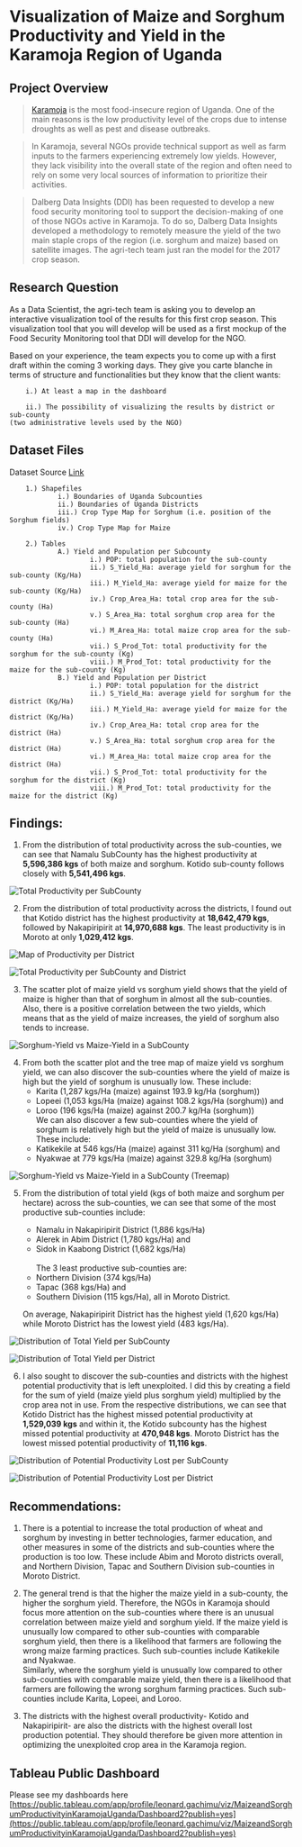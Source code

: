 # Visualization of Maize and Sorghum Productivity and Yield in the Karamoja Region of Uganda
## Project Overview 
>[Karamoja](https://en.wikipedia.org/wiki/Karamoja) is the most food-insecure region of Uganda. One of the main reasons is the low productivity level of the crops due to intense droughts as well as pest and disease outbreaks.

>In Karamoja, several NGOs provide technical support as well as farm inputs to the farmers experiencing extremely low yields. However, they lack visibility into the overall state of the region and often need to rely on some very local sources of information to prioritize their activities.

>Dalberg Data Insights (DDI) has been requested to develop a new food security monitoring tool to support the decision-making of one of those NGOs active in Karamoja.
To do so, Dalberg Data Insights developed a methodology to remotely measure the yield of the two main staple crops of the region (i.e. sorghum and maize) based on satellite images. The agri-tech team just ran the model for the 2017 crop season.

## Research Question
As a Data Scientist, the agri-tech team is asking you to develop an interactive visualization tool of the results for this first crop season. This visualization tool that you will develop will be used as a first mockup of the Food Security Monitoring tool that DDI will develop for the NGO.

Based on your experience, the team expects you to come up with a first draft within the coming 3 working days. They give you carte blanche in terms of structure and functionalities but they know that the client wants:

        i.) At least a map in the dashboard
        
        ii.) The possibility of visualizing the results by district or sub-county 
	(two administrative levels used by the NGO)

## Dataset Files 
Dataset Source [Link](https://archive.org/download/data_20190829/DATA.zip)<br>

        1.) Shapefiles
                i.) Boundaries of Uganda Subcounties
                ii.) Boundaries of Uganda Districts
                iii.) Crop Type Map for Sorghum (i.e. position of the Sorghum fields)
                iv.) Crop Type Map for Maize
        
        2.) Tables
                A.) Yield and Population per Subcounty
                        i.) POP: total population for the sub-county
                        ii.) S_Yield_Ha: average yield for sorghum for the sub-county (Kg/Ha)
                        iii.) M_Yield_Ha: average yield for maize for the sub-county (Kg/Ha)
                        iv.) Crop_Area_Ha: total crop area for the sub-county (Ha)
                        v.) S_Area_Ha: total sorghum crop area for the sub-county (Ha)
                        vi.) M_Area_Ha: total maize crop area for the sub-county (Ha)
                        vii.) S_Prod_Tot: total productivity for the sorghum for the sub-county (Kg)
                        viii.) M_Prod_Tot: total productivity for the maize for the sub-county (Kg)       
                B.) Yield and Population per District
                        i.) POP: total population for the district
                        ii.) S_Yield_Ha: average yield for sorghum for the district (Kg/Ha)
                        iii.) M_Yield_Ha: average yield for maize for the district (Kg/Ha)
                        iv.) Crop_Area_Ha: total crop area for the district (Ha)
                        v.) S_Area_Ha: total sorghum crop area for the district (Ha)
                        vi.) M_Area_Ha: total maize crop area for the district (Ha)
                        vii.) S_Prod_Tot: total productivity for the sorghum for the district (Kg)
                        viii.) M_Prod_Tot: total productivity for the maize for the district (Kg)       
## Findings:
1.	From the distribution of total productivity across the sub-counties, we can see that Namalu SubCounty has the highest productivity at **5,596,386 kgs** of both maize and sorghum. Kotido sub-county follows closely with **5,541,496 kgs**.

![Total Productivity per SubCounty](https://github.com/leogachimu/tableau_visualization/assets/122081776/507195b3-cfcd-4ffd-bb2b-0a444d465037)

2.	From the distribution of total productivity across the districts, I found out that Kotido district has the highest productivity at **18,642,479 kgs**, followed by Nakapiripirit at **14,970,688 kgs**. The least productivity is in Moroto at only **1,029,412 kgs**.

![Map of Productivity per District](https://github.com/leogachimu/tableau_visualization/assets/122081776/ae5b59de-c656-4570-9603-190751187fdc)

![Total Productivity per SubCounty and District](https://github.com/leogachimu/tableau_visualization/assets/122081776/eb511b16-5bfe-4d5e-b109-39e1c13bb401)

3.	The scatter plot of maize yield vs sorghum yield shows that the yield of maize is higher than that of sorghum in almost all the sub-counties. Also, there is a positive correlation between the two yields, which means that as the yield of maize increases, the yield of sorghum also tends to increase.

![Sorghum-Yield vs Maize-Yield in a SubCounty](https://github.com/leogachimu/tableau_visualization/assets/122081776/1db164b1-1e5b-47ed-a581-fcac3ce5031d)

4.	From both the scatter plot and the tree map of maize yield vs sorghum yield, we can also discover the sub-counties where the yield of maize is high but the yield of sorghum is unusually low. These include:
	- Karita (1,287 kgs/Ha (maize) against 193.9 kg/Ha (sorghum))
 	- Lopeei (1,053 kgs/Ha (maize) against 108.2 kgs/Ha (sorghum)) and
  	- Loroo (196 kgs/Ha (maize) against 200.7 kg/Ha (sorghum))<br>
We can also discover a few sub-counties where the yield of sorghum is relatively high but the yield of maize is unusually low. These include:<br>
	- Katikekile at 546 kgs/Ha (maize) against 311 kg/Ha (sorghum) and
 	- Nyakwae at 779 kgs/Ha (maize) against 329.8 kg/Ha (sorghum)

![Sorghum-Yield vs Maize-Yield in a SubCounty (Treemap)](https://github.com/leogachimu/tableau_visualization/assets/122081776/8e690d4f-0e08-4c14-bfd1-5ef97c00ddeb)


5.	From the distribution of total yield (kgs of both maize and sorghum per hectare) across the sub-counties, we can see that some of the most productive sub-counties include:
	- Namalu in Nakapiripirit District (1,886 kgs/Ha)
 	- Alerek in Abim District (1,780 kgs/Ha) and
  	- Sidok in Kaabong District (1,682 kgs/Ha)<br>  
The 3 least productive sub-counties are:<br>
	- Northern Division (374 kgs/Ha)
 	- Tapac (368 kgs/Ha) and
  	- Southern Division (115 kgs/Ha), all in Moroto District.<br>

	On average, Nakapiripirit District has the highest yield (1,620 kgs/Ha) while Moroto District has the lowest yield 	(483 kgs/Ha).

![Distribution of Total Yield per SubCounty](https://github.com/leogachimu/tableau_visualization/assets/122081776/c0116c58-c549-4ebf-b779-60ff3f4f3e0f)

![Distribution of Total Yield per District](https://github.com/leogachimu/tableau_visualization/assets/122081776/98932c95-d08f-4b65-bad0-9df2791b5ce5)


6.	I also sought to discover the sub-counties and districts with the highest potential productivity that is left unexploited. I did this by creating a field for the sum of yield (maize yield plus sorghum yield) multiplied by the crop area not in use. From the respective distributions, we can see that Kotido District has the highest missed potential productivity at **1,529,039 kgs** and within it, the Kotido subcounty has the highest missed potential productivity at **470,948 kgs**. Moroto District has the lowest missed potential productivity of **11,116 kgs**.
   
![Distribution of Potential Productivity Lost per SubCounty](https://github.com/leogachimu/tableau_visualization/assets/122081776/d7f4fbd7-5903-4366-8bb9-964279a55fe3)

![Distribution of Potential Productivity Lost per District](https://github.com/leogachimu/tableau_visualization/assets/122081776/9b3cf867-0821-46c5-9fc1-d6c0c32c60e4)


## Recommendations:
1.	There is a potential to increase the total production of wheat and sorghum by investing in better technologies, farmer education, and other measures in some of the districts and sub-counties where the production is too low. These include Abim and Moroto districts overall, and Northern Division, Tapac and Southern Division sub-counties in Moroto District.
   
2.	The general trend is that the higher the maize yield in a sub-county, the higher the sorghum yield. Therefore, the NGOs in Karamoja should focus more attention on the sub-counties where there is an unusual correlation between maize yield and sorghum yield. If the maize yield is unusually low compared to other sub-counties with comparable sorghum yield, then there is a likelihood that farmers are following the wrong maize farming practices.
Such sub-counties include Katikekile and Nyakwae.<br>
Similarly, where the sorghum yield is unusually low compared to other sub-counties with comparable maize yield, then there is a likelihood that farmers are following the wrong sorghum farming practices. Such sub-counties include Karita, Lopeei, and Loroo.
	
4.	The districts with the highest overall productivity- Kotido and Nakapiripirit- are also the districts with the highest overall lost production potential. They should therefore be given more attention in optimizing the unexploited crop area in the Karamoja region.

## Tableau Public Dashboard
Please see my dashboards here [https://public.tableau.com/app/profile/leonard.gachimu/viz/MaizeandSorghumProductivityinKaramojaUganda/Dashboard2?publish=yes](https://public.tableau.com/app/profile/leonard.gachimu/viz/MaizeandSorghumProductivityinKaramojaUganda/Dashboard2?publish=yes)

